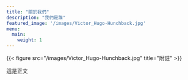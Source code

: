 ```yaml
---
title: "關於我們"
description: "我們是誰"
featured_image: '/images/Victor_Hugo-Hunchback.jpg'
menu:
  main:
    weight: 1
---
```

{{< figure src="/images/Victor_Hugo-Hunchback.jpg" title="附註" >}}

這是正文
